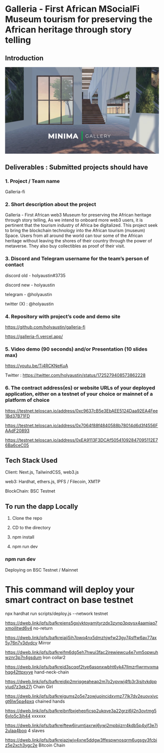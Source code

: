 # Galleria - First African MSocialFi Museum tourism for preserving the African heritage through story telling

## Introduction

![home](./1.webp)

## Deliverables : Submitted projects should have

### 1. Project / Team name

Galleria-fi

### 2. Short description about the project

Galleria - First African web3 Museum for preserving the African heritage through story telling, As we intend to onboard more web3 users, it is pertinent that the tourism industry of Africa be digitalized. This project seek to bring the blockchain technology into the African tourism (museum) Space. Users from all around the world can tour some of the African heritage without leaving the shores of their country through the power of metaverse. They also buy collectibles as proof of their visit.

### 3. Discord and Telegram username for the team’s person of contact

discord old - holyaustin#3735

discord new - holyaustin

telegram - @holyaustin

twitter (X) : @holyaustin

### 4. Repository with project’s code and demo site

<https://github.com/holyaustin/galleria-fi>

<https://galleria-fi.vercel.app/>

### 5. Video demo (90 seconds) and/or Presentation (10 slides max)

<https://youtu.be/Ti4RCKNeKuA> 

Twitter : https://twitter.com/holyaustin/status/1725279408573862228

### 6. The contract address(es) or website URLs of your deployed application, either on a testnet of your choice or mainnet of a platform of choice

<https://testnet.teloscan.io/address/0xc9637cB5e3EbAEE5124Daa92EA4Fee1Bd37B71FD>

<https://testnet.teloscan.io/address/0x7064f88f4840588b78014d6d3f4556FAAdF20893>

<https://testnet.teloscan.io/address/0xEA9113F3DCAf50541092847095112E76Ba6ceC05>


## Tech Stack Used

Client: Next.js, TailwindCSS, web3.js

web3:  Hardhat, ethers.js, IPFS / Filecoin, XMTP

BlockChain: BSC Testnet

## To run the dapp Locally

1. Clone the repo

2. CD to the directory

3. npm install

4. npm run dev

### npm run dev

Deploying on BSC Testnet / Mainnet


# This command will deploy your smart contract on base testnet

  npx hardhat run scripts/deploy.js --network testnet

<https://dweb.link/ipfs/bafkreiens5gxjvktoyamjtyrzdx3zynp3pqysx4aamjaq7xmoilitwd6v4>   no-return

<https://dweb.link/ipfs/bafkreiaji5ih7pwq4nx5dmzhjwfw23gy74sffw6av77ax5y76n7v3dydcy>    Mirror

<https://dweb.link/ipfs/bafkreifm6dg5eh7hwui3fac2jrewiewcu4e7vm5opwuhwznr3p7n4gsdum>    Iron collar2

<https://dweb.link/ipfs/bafkreid3scqqf2tye6aspnxwbht6yk47llmzrfiwrmvxmahqg42ttpxyye>    hand-neck-chain

<https://dweb.link/ipfs/bafkreidjp2mriqgeaheap2m7o2ypvwj4fb3r3isjtvkdppyiud7z3ek27i>    Chain Girl

<https://dweb.link/ipfs/bafkreigums2o5e7zowjuoincidxvmz77lk7dv2euovxivcgt6lw5pa4pxq>    chained hands

<https://dweb.link/ipfs/bafkreibnfbxjehepfjcsp2ukqve3a22grzi6jl2n3ovtmg56vlo5c3jh44>    xxxxxx

<https://dweb.link/ipfs/bafkreiftew6irumtjaxrwj6ywj2mpbjizrr4kdb5p4yjf3e7i2ulaa4boq>    4 slaves

<https://dweb.link/ipfs/bafkreiazjwjv4xne5ddgw3ffespwnosqrm6ugsgy3fcbiz5e2xch3ygc2e>    Bitcoin Chain
